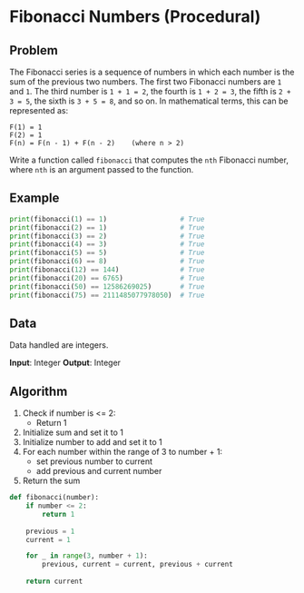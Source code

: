 # Fibonacci Numbers (Procedural)
## Problem
The Fibonacci series is a sequence of numbers in which each number is the sum of the previous two numbers. The first two Fibonacci numbers are `1` and `1`. The third number is `1 + 1 = 2`, the fourth is `1 + 2 = 3`, the fifth is `2 + 3 = 5`, the sixth is `3 + 5 = 8`, and so on. In mathematical terms, this can be represented as:

```
F(1) = 1
F(2) = 1
F(n) = F(n - 1) + F(n - 2)    (where n > 2)
```

Write a function called `fibonacci` that computes the `nth` Fibonacci number, where `nth` is an argument passed to the function.

## Example

```python
print(fibonacci(1) == 1)                  # True
print(fibonacci(2) == 1)                  # True
print(fibonacci(3) == 2)                  # True
print(fibonacci(4) == 3)                  # True
print(fibonacci(5) == 5)                  # True
print(fibonacci(6) == 8)                  # True
print(fibonacci(12) == 144)               # True
print(fibonacci(20) == 6765)              # True
print(fibonacci(50) == 12586269025)       # True
print(fibonacci(75) == 2111485077978050)  # True
```

## Data
Data handled are integers.

**Input**: Integer
**Output**: Integer

## Algorithm
1. Check if number is <= 2:
    - Return 1
2. Initialize sum and set it to 1
3. Initialize number to add and set it to 1
4. For each number within the range of 3 to number + 1:
    - set previous number to current
    - add previous and current number
5. Return the sum

```python
def fibonacci(number):
    if number <= 2:
        return 1
    
    previous = 1
    current = 1

    for _ in range(3, number + 1):
        previous, current = current, previous + current
    
    return current
```